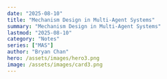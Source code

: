 ```yaml
---
date: "2025-08-10"
title: "Mechanism Design in Multi-Agent Systems"
summary: "Mechanism Design in Multi-Agent Systems"
lastmod: "2025-08-10"
category: "Notes"
series: ["MAS"]
author: "Bryan Chan"
hero: /assets/images/hero3.png
image: /assets/images/card3.png
---
```













































